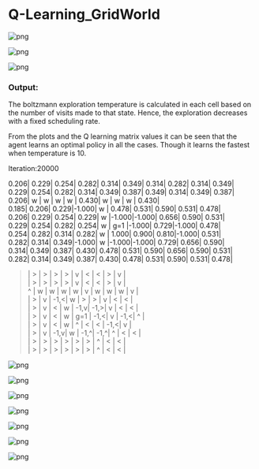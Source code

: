 # Q-Learning_GridWorld

![png](question.png)  

![png](question_.png)  

![png](question__.png)  

### Output:  

The boltzmann exploration temperature is calculated in each cell based on the number of visits made to that state. Hence, the exploration decreases with a fixed scheduling rate.  

From the plots and the Q learning matrix values it can be seen that the agent learns an optimal policy in all the cases. Though it learns the fastest when temperature is 10.  

Iteration:20000  

0.206| 0.229| 0.254| 0.282| 0.314| 0.349| 0.314| 0.282| 0.314| 0.349|  
0.229| 0.254| 0.282| 0.314| 0.349| 0.387| 0.349| 0.314| 0.349| 0.387|  
0.206| w | w | w | w | 0.430| w | w | w | 0.430|  
0.185| 0.206| 0.229|-1.000| w | 0.478| 0.531| 0.590| 0.531| 0.478|   
0.206| 0.229| 0.254| 0.229| w |-1.000|-1.000| 0.656| 0.590| 0.531|  
0.229| 0.254| 0.282| 0.254| w | g=1 |-1.000| 0.729|-1.000| 0.478|   
0.254| 0.282| 0.314| 0.282| w | 1.000| 0.900| 0.810|-1.000| 0.531|   
0.282| 0.314| 0.349|-1.000| w |-1.000|-1.000| 0.729| 0.656| 0.590|   
0.314| 0.349| 0.387| 0.430| 0.478| 0.531| 0.590| 0.656| 0.590| 0.531|   
0.282| 0.314| 0.349| 0.387| 0.430| 0.478| 0.531| 0.590| 0.531| 0.478|   

> | > | > | > | > | v | < | < | > | v |  
> | > | > | > | > | v | < | < | > | v |  
^ | w | w | w | w | v | w | w | w | v |  
> | > | v | -1,<| w | > | > | v | < | < |  
> | > | v | < | w | -1,v| -1,>| v | < | < |   
> | > | v | < | w | g=1 | -1,<| v | -1,<| ^ |  
> | > | v | < | w | ^ | < | < | -1,<| v |  
> | > | v | -1,v| w | -1,^| -1,^| ^ | < | < |  
> | > | > | > | > | > | > | ^ | < | < |  
> | > | > | > | > | > | > | ^ | < | < |  

![png](Convergence,%20Experiment_(boltzmann_1).png)

![png](Convergence,%20Experiment_(boltzmann_5).png)

![png](Convergence,%20Experiment_(boltzmann_10).png)

![png](Convergence,%20Experiment_(boltzmann_20).png)

![png](Convergence,%20Experiment_(e-greedy_0.1).png)

![png](Convergence,%20Experiment_(e-greedy_0.2).png)

![png](Convergence,%20Experiment_(e-greedy_0.3).png)
